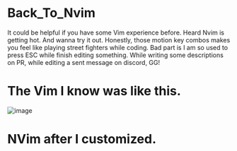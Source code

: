 # Back_To_Nvim
It could be helpful if you have some Vim experience before. Heard Nvim is getting hot. And wanna try it out. 
Honestly, those motion key combos makes you feel like playing street fighters while coding. 
Bad part is I am so used to press ESC while finish editing something. While writing some descriptions on PR, while editing a sent message on discord, GG!

# The Vim I know was like this. 
![image](https://github.com/zkrguan/Back_To_Nvim/assets/97544709/26518c87-0fee-48ec-b204-a7be3d868fbd)

# NVim after I customized.

